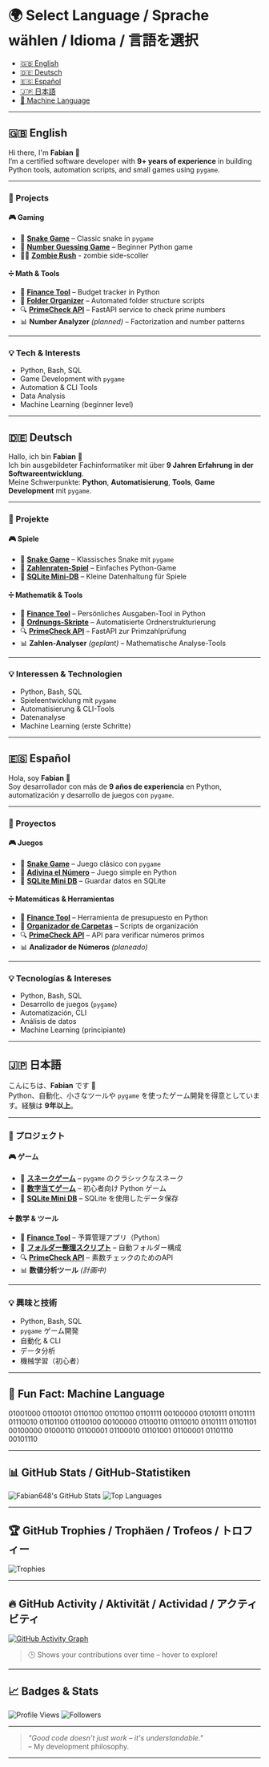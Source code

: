 # 🌍 Select Language / Sprache wählen / Idioma / 言語を選択

- [🇬🇧 English](#-english)
- [🇩🇪 Deutsch](#-deutsch)
- [🇪🇸 Español](#-español)
- [🇯🇵 日本語](#-日本語)
- [🤖 Machine Language](#-fun-fact-machine-language)

---

## 🇬🇧 English

Hi there, I'm **Fabian** 👋  
I’m a certified software developer with **9+ years of experience** in building Python tools, automation scripts, and small games using `pygame`.

---

### 🚀 Projects

#### 🎮 Gaming

- 🐍 [**Snake Game**](https://github.com/Fabian648/snakegame) – Classic snake in `pygame`
- 🧠 [**Number Guessing Game**](https://github.com/Fabian648/) – Beginner Python game
- 🧟‍♂️ [**Zombie Rush**](https://github.com/Fabian648/zombie_rush) - zombie side-scoller

#### ➗ Math & Tools

- 💸 [**Finance Tool**](https://github.com/Fabian648/financetracker) – Budget tracker in Python
- 📁 [**Folder Organizer**](https://github.com/Fabian648/) – Automated folder structure scripts
- 🔍 [**PrimeCheck API**](https://github.com/Fabian648/primmiller) – FastAPI service to check prime numbers
- 📊 **Number Analyzer** _(planned)_ – Factorization and number patterns

---

### 💡 Tech & Interests

- Python, Bash, SQL
- Game Development with `pygame`
- Automation & CLI Tools
- Data Analysis
- Machine Learning (beginner level)

---

## 🇩🇪 Deutsch

Hallo, ich bin **Fabian** 👋  
Ich bin ausgebildeter Fachinformatiker mit über **9 Jahren Erfahrung in der Softwareentwicklung**.  
Meine Schwerpunkte: **Python**, **Automatisierung**, **Tools**, **Game Development** mit `pygame`.

---

### 🚀 Projekte

#### 🎮 Spiele

- 🐍 [**Snake Game**](https://github.com/Fabian648/snakegame) – Klassisches Snake mit `pygame`
- 🧠 [**Zahlenraten-Spiel**](https://github.com/Fabian648/) – Einfaches Python-Game
- 💾 [**SQLite Mini-DB**](https://github.com/Fabian648/) – Kleine Datenhaltung für Spiele

#### ➗ Mathematik & Tools

- 💸 [**Finance Tool**](https://github.com/Fabian648/financetraker) – Persönliches Ausgaben-Tool in Python
- 📁 [**Ordnungs-Skripte**](https://github.com/Fabian648/) – Automatisierte Ordnerstrukturierung
- 🔍 [**PrimeCheck API**](https://github.com/Fabian648/primmiller) – FastAPI zur Primzahlprüfung
- 📊 **Zahlen-Analyser** _(geplant)_ – Mathematische Analyse-Tools

---

### 💡 Interessen & Technologien

- Python, Bash, SQL
- Spieleentwicklung mit `pygame`
- Automatisierung & CLI-Tools
- Datenanalyse
- Machine Learning (erste Schritte)

---

## 🇪🇸 Español

Hola, soy **Fabian** 👋  
Soy desarrollador con más de **9 años de experiencia** en Python, automatización y desarrollo de juegos con `pygame`.

---

### 🚀 Proyectos

#### 🎮 Juegos

- 🐍 [**Snake Game**](https://github.com/Fabian648/snakegame) – Juego clásico con `pygame`
- 🧠 [**Adivina el Número**](https://github.com/Fabian648/) – Juego simple en Python
- 💾 [**SQLite Mini DB**](https://github.com/Fabian648/) – Guardar datos en SQLite

#### ➗ Matemáticas & Herramientas

- 💸 [**Finance Tool**](https://github.com/Fabian648/financetracker) – Herramienta de presupuesto en Python
- 📁 [**Organizador de Carpetas**](https://github.com/Fabian648/) – Scripts de organización
- 🔍 [**PrimeCheck API**](https://github.com/Fabian648/primmiller) – API para verificar números primos
- 📊 **Analizador de Números** _(planeado)_

---

### 💡 Tecnologías & Intereses

- Python, Bash, SQL
- Desarrollo de juegos (`pygame`)
- Automatización, CLI
- Análisis de datos
- Machine Learning (principiante)

---

## 🇯🇵 日本語

こんにちは、**Fabian** です 👋  
Python、自動化、小さなツールや `pygame` を使ったゲーム開発を得意としています。経験は **9年以上**。

---

### 🚀 プロジェクト

#### 🎮 ゲーム

- 🐍 [**スネークゲーム**](https://github.com/Fabian648/snakegame) – `pygame` のクラシックなスネーク
- 🧠 [**数字当てゲーム**](https://github.com/Fabian648/) – 初心者向け Python ゲーム
- 💾 [**SQLite Mini DB**](https://github.com/Fabian648/) – SQLite を使用したデータ保存

#### ➗ 数学 & ツール

- 💸 [**Finance Tool**](https://github.com/Fabian648/financetracker) – 予算管理アプリ（Python）
- 📁 [**フォルダー整理スクリプト**](https://github.com/Fabian648/) – 自動フォルダー構成
- 🔍 [**PrimeCheck API**](https://github.com/Fabian648/primmiller) – 素数チェックのためのAPI
- 📊 **数値分析ツール** _(計画中)_

---

### 💡 興味と技術

- Python, Bash, SQL
- `pygame` ゲーム開発
- 自動化 & CLI
- データ分析
- 機械学習（初心者）

---

## 🤖 Fun Fact: Machine Language
01001000 01100101 01101100 01101100 01101111 00100000
01010111 01101111 01110010 01101100 01100100 00100000
01100110 01110010 01101111 01101101 00100000
01000110 01100001 01100010 01101001 01100001 01101110 00101110

---

## 📊 GitHub Stats / GitHub-Statistiken

![Fabian648's GitHub Stats](https://github-readme-stats.vercel.app/api?username=Fabian648&show_icons=true&theme=tokyonight)
![Top Languages](https://github-readme-stats.vercel.app/api/top-langs/?username=Fabian648&layout=compact&theme=tokyonight)

---

## 🏆 GitHub Trophies / Trophäen / Trofeos / トロフィー

![Trophies](https://github-profile-trophy.vercel.app/?username=Fabian648&theme=darkhub&column=4)

---

## 🔥 GitHub Activity / Aktivität / Actividad / アクティビティ

[![GitHub Activity Graph](https://github-readme-activity-graph.vercel.app/graph?username=Fabian648&theme=github-compact)](https://github.com/ashutosh00710/github-readme-activity-graph)

> 🕒 Shows your contributions over time – hover to explore!

---

## 📈 Badges & Stats

![Profile Views](https://komarev.com/ghpvc/?username=Fabian648&label=Visitors&color=blue&style=flat)
![Followers](https://img.shields.io/github/followers/Fabian648?label=Followers&style=social)

---

> _"Good code doesn't just work – it's understandable."_  
> – My development philosophy.

---
